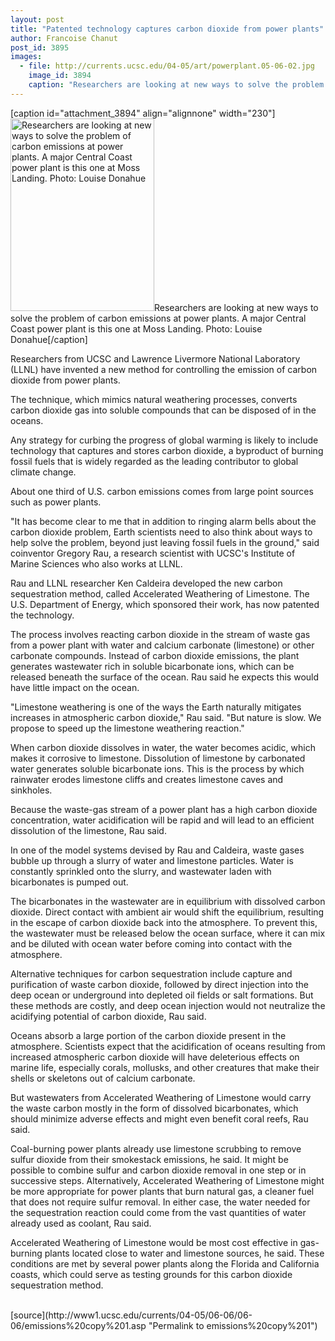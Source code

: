 ```yaml
---
layout: post
title: "Patented technology captures carbon dioxide from power plants"
author: Francoise Chanut
post_id: 3895
images:
  - file: http://currents.ucsc.edu/04-05/art/powerplant.05-06-02.jpg
    image_id: 3894
    caption: "Researchers are looking at new ways to solve the problem of carbon emissions at power plants. A major Central Coast power plant is this one at Moss Landing. Photo: Louise Donahue"
---
```


[caption id="attachment_3894" align="alignnone" width="230"]<a href="http://localhost/mysite/wp-content/uploads/2005/06/powerplant.05-06-02.jpg"><img class="size-full wp-image-3894" src="http://localhost/mysite/wp-content/uploads/2005/06/powerplant.05-06-02.jpg" alt="Researchers are looking at new ways to solve the problem of carbon emissions at power plants. A major Central Coast power plant is this one at Moss Landing. Photo: Louise Donahue" width="230" height="308" /></a>Researchers are looking at new ways to solve the problem of carbon emissions at power plants. A major Central Coast power plant is this one at Moss Landing. Photo: Louise Donahue[/caption]
<a name="content" id="content"></a>
<p>
  Researchers from UCSC and Lawrence Livermore National Laboratory (LLNL) have invented a new method for controlling the emission of carbon dioxide from power plants.
</p>
<p>
  The technique, which mimics natural weathering processes, converts carbon dioxide gas into soluble compounds that can be disposed of in the oceans.<br>
</p>
<p>
  Any strategy for curbing the progress of global warming is likely to include technology that captures and stores carbon dioxide, a byproduct of burning fossil fuels that is widely regarded as the leading contributor to global climate change.
</p>
<p>
  About one third of U.S. carbon emissions comes from large point sources such as power plants.<br>
</p>
<p>
  "It has become clear to me that in addition to ringing alarm bells about the carbon dioxide problem, Earth scientists need to also think about ways to help solve the problem, beyond just leaving fossil fuels in the ground," said coinventor Gregory Rau, a research scientist with UCSC's Institute of Marine Sciences who also works at LLNL.<br>
</p>
<p>
  Rau and LLNL researcher Ken Caldeira developed the new carbon sequestration method, called Accelerated Weathering of Limestone. The U.S. Department of Energy, which sponsored their work, has now patented the technology.<br>
</p>
<p>
  The process involves reacting carbon dioxide in the stream of waste gas from a power plant with water and calcium carbonate (limestone) or other carbonate compounds. Instead of carbon dioxide emissions, the plant generates wastewater rich in soluble bicarbonate ions, which can be released beneath the surface of the ocean. Rau said he expects this would have little impact on the ocean.<br>
</p>
<p>
  "Limestone weathering is one of the ways the Earth naturally mitigates increases in atmospheric carbon dioxide," Rau said. "But nature is slow. We propose to speed up the limestone weathering reaction."<br>
</p>
<p>
  When carbon dioxide dissolves in water, the water becomes acidic, which makes it corrosive to limestone. Dissolution of limestone by carbonated water generates soluble bicarbonate ions. This is the process by which rainwater erodes limestone cliffs and creates limestone caves and sinkholes.<br>
</p>
<p>
  Because the waste-gas stream of a power plant has a high carbon dioxide concentration, water acidification will be rapid and will lead to an efficient dissolution of the limestone, Rau said.<br>
</p>
<p>
  In one of the model systems devised by Rau and Caldeira, waste gases bubble up through a slurry of water and limestone particles. Water is constantly sprinkled onto the slurry, and wastewater laden with bicarbonates is pumped out.<br>
</p>
<p>
  The bicarbonates in the wastewater are in equilibrium with dissolved carbon dioxide. Direct contact with ambient air would shift the equilibrium, resulting in the escape of carbon dioxide back into the atmosphere. To prevent this, the wastewater must be released below the ocean surface, where it can mix and be diluted with ocean water before coming into contact with the atmosphere.<br>
</p>
<p>
  Alternative techniques for carbon sequestration include capture and purification of waste carbon dioxide, followed by direct injection into the deep ocean or underground into depleted oil fields or salt formations. But these methods are costly, and deep ocean injection would not neutralize the acidifying potential of carbon dioxide, Rau said.<br>
</p>
<p>
  Oceans absorb a large portion of the carbon dioxide present in the atmosphere. Scientists expect that the acidification of oceans resulting from increased atmospheric carbon dioxide will have deleterious effects on marine life, especially corals, mollusks, and other creatures that make their shells or skeletons out of calcium carbonate.<br>
</p>
<p>
  But wastewaters from Accelerated Weathering of Limestone would carry the waste carbon mostly in the form of dissolved bicarbonates, which should minimize adverse effects and might even benefit coral reefs, Rau said.<br>
</p>
<p>
  Coal-burning power plants already use limestone scrubbing to remove sulfur dioxide from their smokestack emissions, he said. It might be possible to combine sulfur and carbon dioxide removal in one step or in successive steps. Alternatively, Accelerated Weathering of Limestone might be more appropriate for power plants that burn natural gas, a cleaner fuel that does not require sulfur removal. In either case, the water needed for the sequestration reaction could come from the vast quantities of water already used as coolant, Rau said.<br>
</p>
<p>
  Accelerated Weathering of Limestone would be most cost effective in gas-burning plants located close to water and limestone sources, he said. These conditions are met by several power plants along the Florida and California coasts, which could serve as testing grounds for this carbon dioxide sequestration method.<br>
  <br>
</p>
[source](http://www1.ucsc.edu/currents/04-05/06-06/06-06/emissions%20copy%201.asp "Permalink to emissions%20copy%201")
